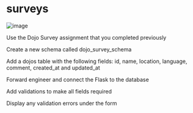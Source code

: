 # surveys

![image](https://user-images.githubusercontent.com/89495764/161159611-9029520e-00f0-4419-a6b7-0da8809988d5.png)





Use the Dojo Survey assignment that you completed previously

Create a new schema called dojo_survey_schema

Add a dojos table with the following fields: id, name, location, language, comment, created_at and updated_at

Forward engineer and connect the Flask to the database

Add validations to make all fields required

Display any validation errors under the form
